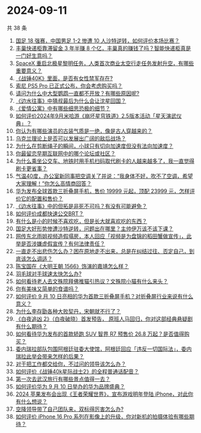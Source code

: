 # 2024-09-11

共 38 条

<!-- BEGIN -->
<!-- 最后更新时间 Wed Sep 11 2024 01:16:44 GMT+0800 (China Standard Time) -->

1. [国足 18 强赛，中国男足 1-2 惨遭 10 人沙特逆转，如何评价本场比赛？](https://www.zhihu.com/question/666751367)
1. [丰巢快递柜靠滞留金 3 年半赚 8 个亿，丰巢真的赚钱了吗？智能快递柜真是一门好生意吗？](https://www.zhihu.com/question/666743464)
1. [SpaceX 重启北极星黎明任务，人类首次商业太空行走任务发射升空，有哪些重要意义？](https://www.zhihu.com/question/666681698)
1. [《战锤40K》里面，是否有女性禁军存在?](https://www.zhihu.com/question/635589052)
1. [索尼 PS5 Pro 已正式公布，你会考虑购买吗？](https://www.zhihu.com/question/666789247)
1. [请问为什么中大型鹦鹉一直都不开放？有哪些原因呢?](https://www.zhihu.com/question/665277904)
1. [《边水往事》中猜叔最后为什么会让沈星回国？](https://www.zhihu.com/question/666155287)
1. [《爱情公寓》中有哪些细思恐极的细节？](https://www.zhihu.com/question/39558479)
1. [如何评价2024年9月米哈游《崩坏星穹铁道》2.5版本活动「星天演武仪典」？](https://www.zhihu.com/question/666769344)
1. [你认为有哪些演员的古装气质是一绝，像是古人穿越来的？](https://www.zhihu.com/question/452974122)
1. [乌克兰理论上是否可以发展出广阔的敌后战场？](https://www.zhihu.com/question/666500987)
1. [为什么在剪断绳子的瞬间，小球只有切向加速度但没有法向加速度？](https://www.zhihu.com/question/664687868)
1. [你最留恋早期互联网中的哪个论坛或社区？](https://www.zhihu.com/question/664698093)
1. [为什么乘坐公交车、地铁时用手机扫码取代刷卡的人越来越多了，我一直觉得刷卡更省事？](https://www.zhihu.com/question/662714628)
1. [气温40度，办公室新同事把空调关了并说：“我身体不好，吹不了空调，希望大家理解！”你怎么高情商回答？](https://www.zhihu.com/question/666691632)
1. [华为发布全球首款三折叠屏手机，售价 19999 元起，顶配 23999 元，怎样评价它的配置和售价？](https://www.zhihu.com/question/666752927)
1. [《边水往事》中的但拓是非死不可吗？有没有可能避免？](https://www.zhihu.com/question/665614502)
1. [如何评价成都快速公交BRT？](https://www.zhihu.com/question/640633997)
1. [有什么是小的时候不喜欢吃，但是长大就喜欢吃的东西？](https://www.zhihu.com/question/356635199)
1. [国足大好形势惨遭沙特逆转，问题出在哪里？主帅伊万该不该下课？](https://www.zhihu.com/question/666783521)
1. [网传东北雨姐视频造假塌房，本人回应「视频是为盘锦的稻田蟹做宣传」，此举是否涉嫌虚假宣传？有何法律责任？](https://www.zhihu.com/question/666460835)
1. [一直走不出悲伤怎么办？困在原地走不出来，总是在纠结过往、否定自己，到底该怎么调适？](https://www.zhihu.com/question/666675989)
1. [陈宝国在《大明王朝 1566》饰演的嘉靖怎么样？](https://www.zhihu.com/question/569043643)
1. [羽毛球对手球速太快怎么办?](https://www.zhihu.com/question/561724010)
1. [如何看待老人去文殊院拜佛推猫引热议？文殊院小猫有什么来头？](https://www.zhihu.com/question/666400319)
1. [你有美味又简单的食谱吗？](https://www.zhihu.com/question/664486449)
1. [如何评价 9 月 10 日亮相的华为首款三折叠屏手机？对折叠屏行业来说有什么意义？](https://www.zhihu.com/question/666750902)
1. [为什么李存勖各种大败契丹，宋朝就不行了？](https://www.zhihu.com/question/310713882)
1. [《白夜追凶 2》（白夜破晓）首发预告， 原班人马回归，你对这部经典悬疑剧有什么期待？](https://www.zhihu.com/question/666733458)
1. [如何看待华为发布的首款轿跑 SUV 智界 R7 预售价 26.8 万起？是否值得购买？](https://www.zhihu.com/question/666731288)
1. [委内瑞拉部队包围阿根廷驻委大使馆，阿根廷回应「违反一切国际法」，委内瑞拉此举会带来怎样的后果？](https://www.zhihu.com/question/666482782)
1. [对于把工作都交给你，不过问的领导该怎么办？](https://www.zhihu.com/question/666656806)
1. [如何评价《战锤40k星际战士2》的全程普通话配音？](https://www.zhihu.com/question/666275362)
1. [第一次去武汉旅行有哪些景点值得一去？](https://www.zhihu.com/question/570744956)
1. [如何评价华为 9 月 10 日举办的华为品牌盛典？](https://www.zhihu.com/question/666747249)
1. [2024 苹果发布会出现《王者荣耀世界》，宣布游戏明年登陆 iPhone，对此你有什么想说？](https://www.zhihu.com/question/666699804)
1. [空降领导带了自己团队来，双标得厉害怎么办?](https://www.zhihu.com/question/666505092)
1. [如何评价 iPhone 16 Pro 系列在影像上的升级，你对新机的拍摄体验有哪些期待？](https://www.zhihu.com/question/666699533)

<!-- END -->
